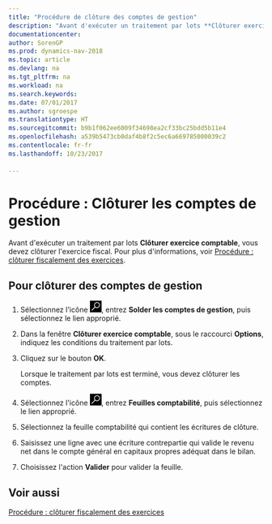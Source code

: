 ```yaml
---
title: "Procédure de clôture des comptes de gestion"
description: "Avant d'exécuter un traitement par lots **Clôturer exercice comptable**, vous devez clôturer l'exercice fiscal."
documentationcenter: 
author: SorenGP
ms.prod: dynamics-nav-2018
ms.topic: article
ms.devlang: na
ms.tgt_pltfrm: na
ms.workload: na
ms.search.keywords: 
ms.date: 07/01/2017
ms.author: sgroespe
ms.translationtype: HT
ms.sourcegitcommit: b9b1f062ee6009f34698ea2cf33bc25bdd5b11e4
ms.openlocfilehash: a539b5473cb0daf4b8f2c5ec6a669785000039c2
ms.contentlocale: fr-fr
ms.lasthandoff: 10/23/2017

---
```

# <a name="how-to-close-income-statement-accounts"></a>Procédure : Clôturer les comptes de gestion
Avant d'exécuter un traitement par lots **Clôturer exercice comptable**, vous devez clôturer l'exercice fiscal. Pour plus d'informations, voir [Procédure : clôturer fiscalement des exercices](how-to-fiscally-close-years.md).  

## <a name="to-close-the-income-statement-accounts"></a>Pour clôturer des comptes de gestion  

1.  Sélectionnez l'icône ![Page ou état pour la recherche](../../media/ui-search/search_small.png "Page ou état pour la recherche"), entrez **Solder les comptes de gestion**, puis sélectionnez le lien approprié.  
2.  Dans la fenêtre **Clôturer exercice comptable**, sous le raccourci **Options**, indiquez les conditions du traitement par lots.  
3.  Cliquez sur le bouton **OK**.  

    Lorsque le traitement par lots est terminé, vous devez clôturer les comptes.  

4.  Sélectionnez l'icône ![Page ou état pour la recherche](../../media/ui-search/search_small.png "Page ou état pour la recherche"), entrez **Feuilles comptabilité**, puis sélectionnez le lien approprié.  
5.  Sélectionnez la feuille comptabilité qui contient les écritures de clôture.  
6.  Saisissez une ligne avec une écriture contrepartie qui valide le revenu net dans le compte général en capitaux propres adéquat dans le bilan.  
7.  Choisissez l'action **Valider** pour valider la feuille.  

## <a name="see-also"></a>Voir aussi  
 [Procédure : clôturer fiscalement des exercices](how-to-fiscally-close-years.md)

